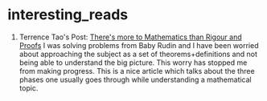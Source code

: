 # interesting_reads

1. Terrence Tao's Post: [There's more to Mathematics than Rigour and Proofs](https://terrytao.wordpress.com/career-advice/theres-more-to-mathematics-than-rigour-and-proofs/) I was solving problems from Baby Rudin and I have been worried about approaching the subject as a set of theorems+definitions and not being able to understand the big picture. This worry has stopped me from making progress. This is a nice article which talks about the three phases one usually goes through while understanding a mathematical topic.
